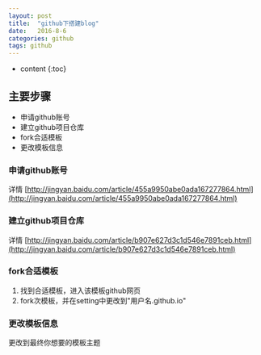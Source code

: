 ```yaml
---
layout: post
title:  "github下搭建blog"
date:   2016-8-6 
categories: github
tags: github
---
```


* content
{:toc}




## 主要步骤
* 申请github账号
* 建立github项目仓库
* fork合适模板
* 更改模板信息

### 申请github账号

详情 [http://jingyan.baidu.com/article/455a9950abe0ada167277864.html](http://jingyan.baidu.com/article/455a9950abe0ada167277864.html)

### 建立github项目仓库

详情 [http://jingyan.baidu.com/article/b907e627d3c1d546e7891ceb.html](http://jingyan.baidu.com/article/b907e627d3c1d546e7891ceb.html)

### fork合适模板

1. 找到合适模板，进入该模板github网页
2. fork次模板，并在setting中更改到"用户名.github.io"

### 更改模板信息

更改到最终你想要的模板主题

